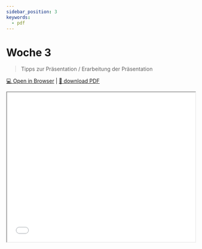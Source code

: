 ```yaml
---
sidebar_position: 3
keywords:
  - pdf
---
```


# Woche 3

> Tipps zur Präsentation / Erarbeitung der Präsentation

[:computer: Open in Browser](pathname:///slides/woche-3) | [:floppy_disk: download PDF](pathname:///slides/woche-3.pdf) 

<iframe src="/bbzbl-modul-431/slides/woche-3" width="100%" height="400px"></iframe> 
